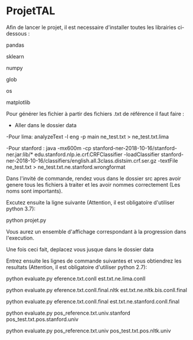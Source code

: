 # ProjetTAL

Afin de lancer le projet, il est necessaire d'installer toutes les librairies ci-dessous : 



pandas

sklearn

numpy 

glob

os

matplotlib

Pour générer les fichier à partir des fichiers .txt de référence il faut faire :

- Aller dans le dossier data

-Pour lima: analyzeText -l eng -p main ne_test.txt > ne_test.txt.lima

-Pour stanford : java -mx600m -cp stanford-ner-2018-10-16/stanford-ner.jar:lib/* edu.stanford.nlp.ie.crf.CRFClassifier -loadClassifier stanford-ner-2018-10-16/classifiers/english.all.3class.distsim.crf.ser.gz -textFile ne_test.txt > ne_test.txt.ne.stanford.wrongformat 



Dans l'invité de commande, rendez vous dans le dossier src apres avoir genere tous les fichiers à traiter et les avoir nommes correctement (Les noms sont importants).

Excutez ensuite la ligne suivante (Attention, il est obligatoire d'utiliser python 3.7):



python projet.py 



Vous aurez un ensemble d'affichage correspondant à la progression dans l'execution.

Une fois ceci fait, deplacez vous jusque dans le dossier data

Entrez ensuite les lignes de commande suivantes et vous obtiendrez les resultats (Attention, il est obligatoire d'utiliser python 2.7):



python evaluate.py eference.txt.conll est.txt.ne.lima.conll



python evaluate.py eference.txt.conll.final.nltk est.txt.ne.nltk.bis.conll.final



python evaluate.py eference.txt.conll.final est.txt.ne.stanford.conll.final



python evaluate.py pos_reference.txt.univ.stanford pos_test.txt.pos.stanford.univ



python evaluate.py pos_reference.txt.univ pos_test.txt.pos.nltk.univ
